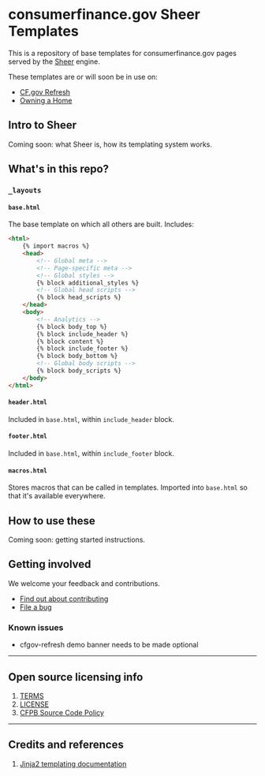 # consumerfinance.gov Sheer Templates

This is a repository of base templates for consumerfinance.gov pages
served by the [Sheer](https://github.com/rosskarchner/sheer) engine.

These templates are or will soon be in use on:
- [CF.gov Refresh](https://github.com/cfpb/cfgov-refresh)
- [Owning a Home](https://github.com/cfpb/owning-a-home)


## Intro to Sheer

Coming soon: what Sheer is, how its templating system works.


## What's in this repo?

### `_layouts`

#### `base.html`

The base template on which all others are built. Includes:

```html
<html>
    {% import macros %}
    <head>
        <!-- Global meta -->
        <!-- Page-specific meta -->
        <!-- Global styles -->
        {% block additional_styles %}
        <!-- Global head scripts -->
        {% block head_scripts %}
    </head>
    <body>
        <!-- Analytics -->
        {% block body_top %}
        {% block include_header %}
        {% block content %}
        {% block include_footer %}
        {% block body_bottom %}
        <!-- Global body scripts -->
        {% block body_scripts %}
    </body>
</html>
```

#### `header.html`

Included in `base.html`, within `include_header` block.

#### `footer.html`

Included in `base.html`, within `include_footer` block.

#### `macros.html`

Stores macros that can be called in templates.
Imported into `base.html` so that it's available everywhere.


## How to use these

Coming soon: getting started instructions.


## Getting involved

We welcome your feedback and contributions.

- [Find out about contributing](CONTRIBUTING.md)
- [File a bug](https://github.com/cfpb/cfgov-sheer-templates/issues/new?body=%23%23%20URL%0D%0D%0D%23%23%20Actual%20Behavior%0D%0D%0D%23%23%20Expected%20Behavior%0D%0D%0D%23%23%20Steps%20to%20Reproduce%0D%0D%0D%23%23%20Screenshot&labels=bug)

### Known issues

- cfgov-refresh demo banner needs to be made optional


----

## Open source licensing info
1. [TERMS](TERMS.md)
2. [LICENSE](LICENSE)
3. [CFPB Source Code Policy](https://github.com/cfpb/source-code-policy/)


----

## Credits and references

1. [Jinja2 templating documentation](http://jinja.pocoo.org/docs/)
